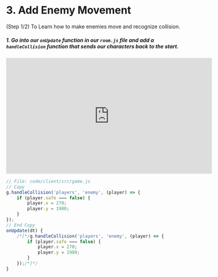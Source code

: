 # 3. Add Enemy Movement

(Step 1/2) To Learn how to make enemies move and recognize collision.

##### 1. Go into our `onUpdate` _function_ in our `room.js` file and add a `handleCollision` _function_ that sends our characters back to the start.

<iframe width="560" height="315" src="https://www.youtube.com/embed/nGpu4sZiAQA" frameborder="0" allow="accelerometer; autoplay; clipboard-write; encrypted-media; gyroscope; picture-in-picture" allowfullscreen></iframe><br>

```javascript
// File: code/client/src/game.js
// Copy
g.handleCollision('players', 'enemy', (player) => {
	if (player.safe === false) {
		player.x = 270;
		player.y = 1980;
	}
});
// End Copy
onUpdate(dt) {
	/*[*/g.handleCollision('players', 'enemy', (player) => {
		if (player.safe === false) {
			player.x = 270;
			player.y = 1980;
		}
	});/*]*/
}
```

